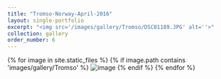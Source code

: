 ```yaml
---
title: "Tromso-Norway-April-2016"
layout: single-portfolio
excerpt: "<img src='/images/gallery/Tromso/DSC01189.JPG' alt=''>"
collection: gallery
order_number: 6
---
```

{% for image in site.static_files %}
    {% if image.path contains 'images/gallery/Tromso' %}
    <img src='{{ site.baseurl }}{{ image.path }}' 
         alt='image' >
    {% endif %}
{% endfor %}
